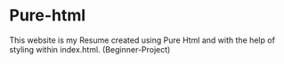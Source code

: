 # Pure-html
This website is my Resume created using Pure Html and with the help of styling within index.html. (Beginner-Project)

